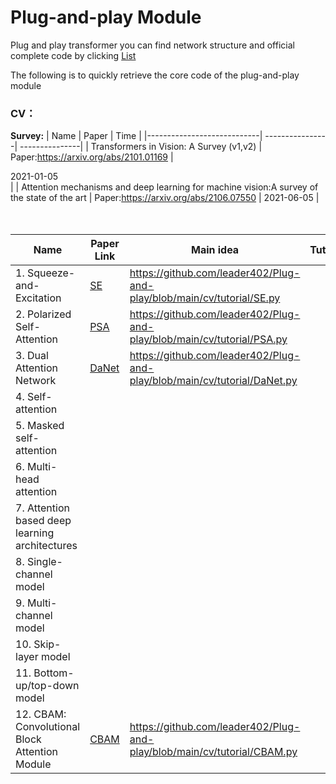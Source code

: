 # Plug-and-play Module
Plug and play transformer
you can find network structure and official complete code by clicking [List](https://github.com/leader402/Plug-and-play/blob/main/cv/CV-List.md)

The following is to quickly retrieve the core code of the plug-and-play module





### CV：
**Survey:**
|  Name                      | Paper           | Time           |
|----------------------------| ----------------| ---------------|
| Transformers in Vision: A Survey (v1,v2) | Paper:https://arxiv.org/abs/2101.01169  |    <div style="width: 200pt">   2021-01-05    </div>     |
| Attention mechanisms and deep learning for machine vision:A survey of the state of the art   | Paper:https://arxiv.org/abs/2106.07550 |         2021-06-05       |
<br />
<br />
<br />


| Name                                        | Paper  Link                 | Main idea                    | Tutorial                                 |
| ------------------------------------------- | ----------------------------|------------------------------| ---------------------------------------- |
| 1. Squeeze-and-Excitation                   | [SE](https://arxiv.org/pdf/1709.01507.pdf )| https://github.com/leader402/Plug-and-play/blob/main/cv/tutorial/SE.py |
| 2. Polarized Self-Attention                 | [PSA](https://arxiv.org/pdf/2107.00782.pdf)| https://github.com/leader402/Plug-and-play/blob/main/cv/tutorial/PSA.py |
| 3. Dual Attention Network                   | [DaNet](https://arxiv.org/pdf/1809.02983.pdf)| https://github.com/leader402/Plug-and-play/blob/main/cv/tutorial/DaNet.py |
| 4. Self-attention                           |                                            |                                                              |
| 5. Masked self-attention                    |                                            |                                                              |
| 6. Multi-head attention                     |                                            |                                                              |
| 7. Attention based deep learning architectures |                                            |                                                              |
| 8. Single-channel model                     |                                            |                                                              |
| 9. Multi-channel model                      |                                            |                                                              |
| 10. Skip-layer model                        |                                            |                                                              |
| 11. Bottom-up/top-down model                |                                            |                                                              |
| 12. CBAM: Convolutional Block Attention Module| [CBAM](https://arxiv.org/abs/1807.06521) | https://github.com/leader402/Plug-and-play/blob/main/cv/tutorial/CBAM.py  |

